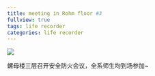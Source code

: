 ```yaml
---
title: meeting in Rohm floor #3
fullview: true
tags: life recorder
categories: life recorder
---
```


<img src="{{site.BASE_PATH}}/assets/media/20160103.jpg">

螺母楼三层召开安全防火会议，全系师生均到场参加~
